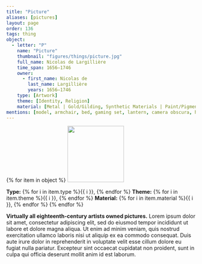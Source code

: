 ```yaml
---
title: "Picture"
aliases: [pictures]
layout: page
order: 136
tags: thing
object:
  - letter: "P"
    name: "Picture"
    thumbnail: "figures/things/picture.jpg"
    full_name: Nicolas de Largillière
    time_span: 1656–1746
    owner:
      - first_name: Nicolas de
        last_name: Largillière
        years: 1656–1746
    type: [Artwork]
    theme: [Identity, Religion]
    material: [Metal | Gold/Gilding, Synthetic Materials | Paint/Pigment, Textile | Canvas]
mentions: [model, armchair, bed, gaming set, lantern, camera obscura, harpsichord]
---
```


{% for item in object %}
<img src="/_assets/images/{{ item.thumbnail }}" width="150"/>

**Type:** {% for i in item.type %}{{ i }}, {% endfor %}
**Theme:** {% for i in item.theme %}{{ i }}, {% endfor %}
**Material:** {% for i in item.material %}{{ i }}, {% endfor %}
{% endfor %}

**Virtually all eighteenth-century artists owned pictures.** Lorem ipsum dolor sit amet, consectetur adipiscing elit, sed do eiusmod tempor incididunt ut labore et dolore magna aliqua. Ut enim ad minim veniam, quis nostrud exercitation ullamco laboris nisi ut aliquip ex ea commodo consequat. Duis aute irure dolor in reprehenderit in voluptate velit esse cillum dolore eu fugiat nulla pariatur. Excepteur sint occaecat cupidatat non proident, sunt in culpa qui officia deserunt mollit anim id est laborum.